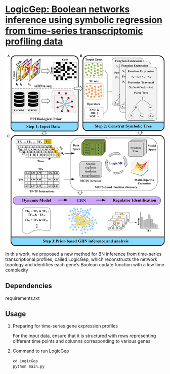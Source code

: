 # [LogicGep: Boolean networks inference using symbolic regression from time-series transcriptomic profiling data](https://github.com/DZ-Z/LogicGep)

![Screenshot](Figure/MCTS1-2.png)

In this work, we proposed a new method for BN inference from time-series transcriptional profiles, called LogicGep,
which reconstructs the network topology and identifies each gene’s Boolean update function with a low time
complexity

## Dependencies
requirements.txt
  
## Usage

1. Preparing  for  time-series gene expression profiles
   
   For the input data, ensure that it is structured with rows representing different time points and columns 
   corresponding to various genes
   
3. Command to run LogicGep
 
   ``cd LogicGep ``  
   ``python main.py``
